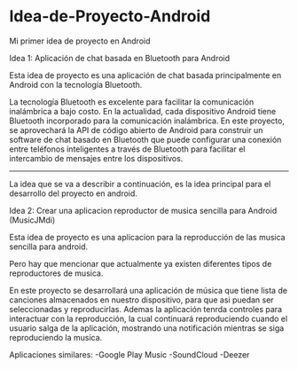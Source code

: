 # Idea-de-Proyecto-Android

Mi primer idea de proyecto en Android

Idea 1: Aplicación de chat basada en Bluetooth para Android

Esta idea de proyecto es una aplicación de chat basada principalmente en Android con la tecnología Bluetooth.

La tecnología Bluetooth es excelente para facilitar la comunicación inalámbrica a bajo costo. En la actualidad, cada dispositivo Android tiene Bluetooth incorporado para la comunicación inalámbrica. En este proyecto, se aprovechará la API de código abierto de Android para construir un software de chat basado en Bluetooth que puede configurar una conexión entre teléfonos inteligentes a través de Bluetooth para facilitar el intercambio de mensajes entre los dispositivos.
___________________________________________________________________________
La idea que se va a describir a continuación, es la idea principal para el desarrollo del proyecto en android.

Idea 2: Crear una aplicacion reproductor de musica sencilla para Android (MusicJMdi)

Esta idea de proyecto es una aplicacion para la reproducción de las musica sencilla para android.

Pero hay que mencionar que actualmente ya existen diferentes tipos de reproductores de musica.

En este proyecto se desarrollará una aplicación de música que tiene lista de canciones almacenados en nuestro dispositivo, para que asi puedan ser seleccionadas y reproducirlas. Ademas la aplicación tenrda controles para interactuar con la reproducción, la cual continuará reproduciendo cuando el usuario salga de la aplicación, mostrando una notificación mientras se siga reproduciendo la musica.

Aplicaciones similares:
-Google Play Music
-SoundCloud
-Deezer
